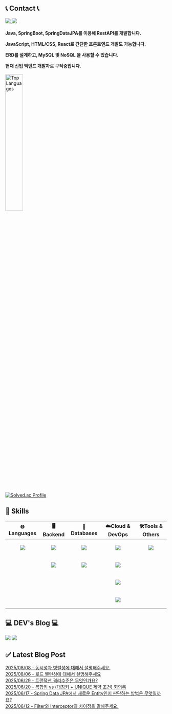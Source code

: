 



## 📞 Contact 📞
<div>
  <a href="mailto:dohyuk.choe@gmail.com" target="_blank">
    <img src="https://img.shields.io/badge/ehgur062300@gmail.com-EA4335?style=flat-square&logo=Gmail&logoColor=black"/>
  </a>
  <a href="https://open.kakao.com/o/sRzRHFZf" target="_blank">
    <img src="https://img.shields.io/badge/KakaoTalk-FFCD00?style=flat-square&logo=KakaoTalk&logoColor=black"/>
  </a>
</div>
<br>

<div>
  <div>
    <b>
      Java, SpringBoot, SpringDataJPA를 이용해 RestAPI를 개발합니다.
      <p></p>
      JavaScript, HTML/CSS, React로 간단한 프론트엔드 개발도 가능합니다.
      <p></p>
      ERD를 설계하고, MySQL 및 NoSQL 을 사용할 수 있습니다.
      <p></p>
      현재 신입 백엔드 개발자로 구직중입니다.
    </b>
  </div>
<br>
</div>

<img src="https://github-readme-stats.vercel.app/api/top-langs/?username=ehgur062300&hide=css,HTML&exclude_repo=ehgur062300.github.io&layout=compact&theme=tokyonight" alt="Top Languages" width="33%">

[![Solved.ac Profile](http://mazassumnida.wtf/api/v2/generate_badge?boj=ehgur062300)](https://solved.ac/ehgur062300/)  

## 🦾 Skills
| **🌐Languages** | **🖥️Backend**     | **💾Databases** | **☁️Cloud & DevOps** | **🛠️Tools & Others** |
|-----------------|-------------------|-----------------|-----------------------|-----------------------|
| <p align="center"><img src="https://img.shields.io/badge/Java-007396?style=flat-square&logo=java&logoColor=white"></p>          | <p align="center"><img src="https://img.shields.io/badge/JPA-6DB33F?style=flat-square&logo=spring&logoColor=white"></p> | <p align="center"><img src="https://img.shields.io/badge/MySQL-4479A1?style=flat-square&logo=mysql&logoColor=white"></p>         | <p align="center"><img src="https://img.shields.io/badge/Amazon%20AWS-232F3E?style=flat-square&logo=amazon-aws&logoColor=white"></p> | <p align="center"><img src="https://img.shields.io/badge/Git-F05032?style=flat-square&logo=git&logoColor=white"></p> |
|                 | <p align="center"><img src="https://img.shields.io/badge/Spring%20Boot-6DB33F?style=flat-square&logo=spring-boot&logoColor=white"></p> | <p align="center"><img src="https://img.shields.io/badge/Redis-DC382D?style=flat-square&logo=redis&logoColor=white"></p>         | <p align="center"><img src="https://img.shields.io/badge/S3-569A31?style=flat-square&logo=amazon-s3&logoColor=white"></p> |                       |
|                 |                   |                 | <p align="center"><img src="https://img.shields.io/badge/RDS-527FFF?style=flat-square&logo=amazon-rds&logoColor=white"></p> |                       |
|                 |                   |                 | <p align="center"><img src="https://img.shields.io/badge/Docker-2496ED?style=flat-square&logo=docker&logoColor=white"></p> |                       |


## 💻 DEV's Blog 💻
<a href="https://autoreview.kr/"><img src="https://img.shields.io/badge/AutoReview-FFA500?style=flat-square"></a>
<a href="https://backend-repository.tistory.com/" target="_blank">
  <img src="https://img.shields.io/badge/Tistory-f54?style=flat-square&logo=Tistory&logoColor=white"/>
</a>


## ✅ Latest Blog Post

[2025/08/08 - 동시성과 병렬성에 대해서 설명해주세요.](https://backend-repository.tistory.com/199) <br/>
[2025/08/06 - 로드 밸런싱에 대해서 설명해주세요](https://backend-repository.tistory.com/198) <br/>
[2025/06/29 - 트랜잭션 격리수준은 무엇인가요?](https://backend-repository.tistory.com/197) <br/>
[2025/06/20 - 복합키 vs (대칭키 + UNIQUE 제약 조건) 회의록](https://backend-repository.tistory.com/196) <br/>
[2025/06/17 - Spring Data JPA에서 새로운 Entity인지 판단하는 방법은 무엇일까요?](https://backend-repository.tistory.com/195) <br/>
[2025/06/12 - Filter와 Interceptor의 차이점을 말해주세요.](https://backend-repository.tistory.com/194) <br/>
